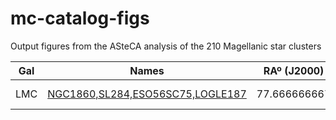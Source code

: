 # mc-catalog-figs

Output figures from the ASteCA analysis of the 210 Magellanic star clusters

| Gal  | Names  | RAº (J2000) | DECº (J2000)  | [Fe/H] | Age | Reference
|---|---|---|---|---|---|---|
| LMC | [ NGC1860,SL284,ESO56SC75,LOGLE187](/mc_asteca_img_all/NGC1860.png)  | 77.666666667 | -68.753611111 | 1.0 | 1.0 | [Piatti et al. (2001)](http://url) |
